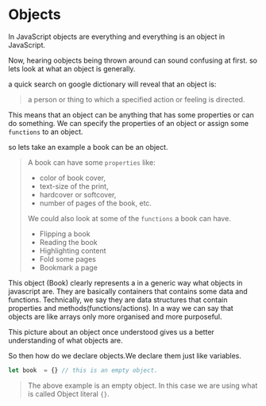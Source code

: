 # Objects

In JavaScript objects are everything and everything is an object in JavaScript. 

Now, hearing oobjects being thrown around can sound confusing at first. so lets look at what an object is generally.

a quick search on google dictionary will reveal that an object is:
> a person or thing to which a specified action or feeling is directed.

This means that an object can be anything that has some properties or can do something. We can specify the properties of an object or assign some `functions` to an object.

so lets take an example  a book can be an object. 
> A book can have some `properties` like:
>  - color of book cover, 
>  - text-size of the print, 
> - hardcover or softcover, 
> - number of pages of the book, etc. 
> 
> We could also look at some of the `functions` a book can have.
> - Flipping a book
> - Reading the book
> - Highlighting content
> - Fold some pages
> - Bookmark a page

This object (Book) clearly represents a in a generic way what objects in javascript are. They are basically containers that contains some data and functions. Technically, we say they are data structures that contain properties and methods(functions/actions). In a way we can say that objects are like arrays only more organised and more purposeful.

This picture about an object once understood gives us a better understanding of what objects are.

So then how do we declare objects.We declare them just like variables.

```js
let book  = {} // this is an empty object.
```
> The above example is an empty object. In this case we are using what is called Object literal `{}`.
>  